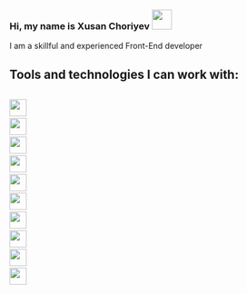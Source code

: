 ### Hi, my name is Xusan Choriyev  <img src="https://i.giphy.com/media/gM5qFksULw54NMWyry/giphy.webp" width="35px"></img>
I am a skillful and experienced Front-End developer

## Tools and technologies I can work with:
<code> <img src="https://w7.pngwing.com/pngs/390/229/png-transparent-logo-html5-brand-design-text-logo-number.png" width="30px"></code>
<code> <img src="https://i.pinimg.com/736x/e4/3e/4c/e43e4cd41ddffc21d2e6600dfca20306--logo-software-logotype.jpg" width="30px"></code>
<code> <img src="https://upload.wikimedia.org/wikipedia/commons/thumb/9/96/Sass_Logo_Color.svg/1280px-Sass_Logo_Color.svg.png" width="30px"></code>
<code> <img src="https://www.brcline.com/wp-content/uploads/2016/01/bootstrap-logo.png" width="30px"></code>
<code> <img src="https://upload.wikimedia.org/wikipedia/commons/thumb/9/99/Unofficial_JavaScript_logo_2.svg/2048px-Unofficial_JavaScript_logo_2.svg.png" width="30px"></code>
<code> <img src="https://ionicframework.com/docs/icons/logo-react-icon.png" width="30px"></code>
<code> <img src="https://raw.githubusercontent.com/reduxjs/redux/master/logo/logo.png" width="30px"></code>
<code> <img src="https://upload.wikimedia.org/wikipedia/commons/thumb/8/8e/Nextjs-logo.svg/800px-Nextjs-logo.svg.png" width="30px"></code>
<code> <img src="https://upload.wikimedia.org/wikipedia/commons/thumb/e/e0/Git-logo.svg/1024px-Git-logo.svg.png" width="30px"></code>
<code> <img src="https://1000logos.net/wp-content/uploads/2018/11/GitHub-logo.jpg" width="30px"></code>







